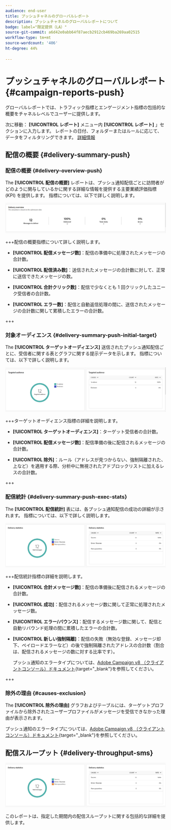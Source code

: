 ```yaml
---
audience: end-user
title: プッシュチャネルのグローバルレポート
description: プッシュチャネルのグローバルレポートについて
badge: label="限定提供（LA）"
source-git-commit: a6d42e0abb64f87aecb2912cb469ba269aa02515
workflow-type: tm+mt
source-wordcount: '406'
ht-degree: 44%

---
```


# プッシュチャネルのグローバルレポート {#campaign-reports-push}

グローバルレポートでは、トラフィック指標とエンゲージメント指標の包括的な概要をチャネルレベルでユーザーに提供します。

次に移動： **[!UICONTROL レポート]** メニュー内 **[!UICONTROL レポート]** 」セクションに入力します。 レポートの日付、フォルダーまたはルールに応じて、データをフィルタリングできます。 [詳細情報](global-reports.md)

## 配信の概要 {#delivery-summary-push}

### 配信の概要 {#delivery-overview-push}

The **[!UICONTROL 配信の概要]** レポートは、プッシュ通知配信ごとに訪問者がどのように関与しているかに関する詳細な情報を提供する主要業績評価指標 (KPI) を提供します。 指標については、以下で詳しく説明します。

![](assets/global_report_push_delivery_overview.png)

+++配信の概要指標について詳しく説明します。

* **[!UICONTROL 配信メッセージ数]**：配信の準備中に処理されたメッセージの合計数。

* **[!UICONTROL 配信済み数]**：送信されたメッセージの合計数に対して、正常に送信できたメッセージの数。

* **[!UICONTROL 合計クリック数]**：配信で少なくとも 1 回クリックしたユニーク受信者の合計数。

* **[!UICONTROL エラー数]**：配信と自動返信処理の間に、送信されたメッセージの合計数に関して累積したエラーの合計数。

+++

### 対象オーディエンス {#delivery-summary-push-initial-target}

The **[!UICONTROL ターゲットオーディエンス]** 送信されたプッシュ通知配信ごとに、受信者に関する表とグラフに関する提示データを示します。 指標については、以下で詳しく説明します。

![](assets/global_report_push_targeted_audience.png)

+++ターゲットオーディエンス指標の詳細を説明します。

* **[!UICONTROL ターゲットオーディエンス]**：ターゲット受信者の合計数。

* **[!UICONTROL 配信メッセージ数]**：配信準備の後に配信されるメッセージの合計数。

* **[!UICONTROL 除外]**：ルール（アドレスが見つからない、強制隔離された、上など）を適用する際、分析中に無視されたアドブロックリストに加えるレスの合計数。

+++

### 配信統計 {#delivery-summary-push-exec-stats}

The **[!UICONTROL 配信統計]** 表には、各プッシュ通知配信の成功の詳細が示されます。 指標については、以下で詳しく説明します。

![](assets/global_report_push_delivery_statistics.png)

+++配信統計指標の詳細を説明します。

* **[!UICONTROL 合計メッセージ数]**：配信の準備後に配信されるメッセージの合計数。

* **[!UICONTROL 成功]**：配信されるメッセージ数に関して正常に処理されたメッセージ数。

* **[!UICONTROL エラー/バウンス]**：配信するメッセージ数に関して、配信と自動リバウンド処理の間に累積したエラーの合計数。

* **[!UICONTROL 新しい強制隔離]**：配信の失敗（無効な登録、メッセージ却下、ペイロードエラーなど）の後で強制隔離されたアドレスの合計数（割合は、配信されるメッセージの数に対する比率です）。

  プッシュ通知のエラータイプについては、[Adobe Campaign v8 （クライアントコンソール）ドキュメント](https://experienceleague.adobe.com/docs/campaign/campaign-v8/send/failures/delivery-failures.html?lang=ja#push-error-types){target="_blank"}を参照してください。

+++

### 除外の理由 {#causes-exclusion}

The **[!UICONTROL 除外の理由]** グラフおよびテーブルには、ターゲットプロファイルから除外されたユーザープロファイルがメッセージを受信できなかった理由が表示されます。

プッシュ通知のエラータイプについては、[Adobe Campaign v8 （クライアントコンソール）ドキュメント](https://experienceleague.adobe.com/docs/campaign/campaign-v8/send/failures/delivery-failures.html?lang=ja#push-error-types){target="_blank"}を参照してください。

## 配信スループット {#delivery-throughput-sms}

![](assets/global_report_push_delivery_statistics.png)

このレポートは、指定した期間内の配信スループットに関する包括的な詳細を提供します。

